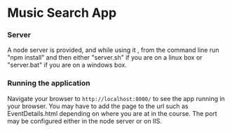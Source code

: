 # Music Search App


### Server

A node server is provided, and while using it , from the command line run "npm install" and then either "server.sh" if you are on a linux box or "server.bat" if you are on a windows box.

### Running the application

Navigate your browser to `http://localhost:8000/` to see the app running in your browser. You may have to add the page to the url such as EventDetails.html depending on where you are at in the course. The port may be configured either in the node server or on IIS.


